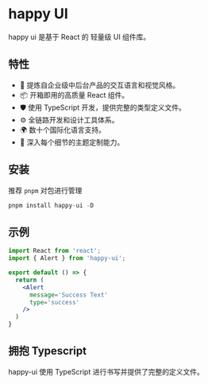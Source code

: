 
# happy UI
happy ui 是基于 React 的 轻量级 UI 组件库。

## 特性
- 🌈 提炼自企业级中后台产品的交互语言和视觉风格。
- 📦 开箱即用的高质量 React 组件。
- 🛡 使用 TypeScript 开发，提供完整的类型定义文件。
- ⚙️ 全链路开发和设计工具体系。
- 🌍 数十个国际化语言支持。
- 🎨 深入每个细节的主题定制能力。

## 安装
推荐 `pnpm` 对包进行管理

```js
pnpm install happy-ui -D
```

## 示例
```jsx
import React from 'react';
import { Alert } from 'happy-ui';

export default () => {
  return (
    <Alert
      message='Success Text'
      type='success'
    />
  )
}
```

## 拥抱 Typescript
happy-ui 使用 TypeScript 进行书写并提供了完整的定义文件。